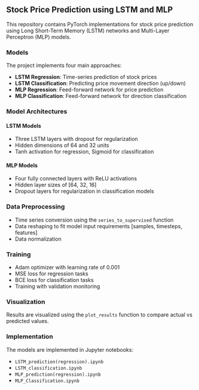 ## Stock Price Prediction using LSTM and MLP

This repository contains PyTorch implementations for stock price prediction using Long Short-Term Memory (LSTM) networks and Multi-Layer Perceptron (MLP) models.

### Models

The project implements four main approaches:

- **LSTM Regression**: Time-series prediction of stock prices
- **LSTM Classification**: Predicting price movement direction (up/down)
- **MLP Regression**: Feed-forward network for price prediction
- **MLP Classification**: Feed-forward network for direction classification

### Model Architectures

#### LSTM Models

- Three LSTM layers with dropout for regularization
- Hidden dimensions of 64 and 32 units
- Tanh activation for regression, Sigmoid for classification

#### MLP Models

- Four fully connected layers with ReLU activations
- Hidden layer sizes of [64, 32, 16]
- Dropout layers for regularization in classification models

### Data Preprocessing

- Time series conversion using the `series_to_supervised` function
- Data reshaping to fit model input requirements [samples, timesteps, features]
- Data normalization

### Training

- Adam optimizer with learning rate of 0.001
- MSE loss for regression tasks
- BCE loss for classification tasks
- Training with validation monitoring

### Visualization

Results are visualized using the `plot_results` function to compare actual vs predicted values.

### Implementation

The models are implemented in Jupyter notebooks:

- `LSTM_prediction(regression).ipynb`
- `LSTM_classification.ipynb`
- `MLP_prediction(regression).ipynb`
- `MLP_Classification.ipynb`
